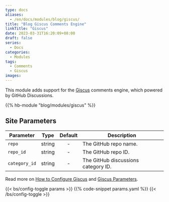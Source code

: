 ```yaml
---
type: docs
aliases:
  - /en/docs/modules/blog/giscus/
title: "Blog Giscus Comments Engine"
linkTitle: "Giscus"
date: 2023-03-31T16:20:09+08:00
draft: false
series:
  - Docs
categories:
  - Modules
tags:
  - Comments
  - Giscus
images:
---
```


This module adds support for the [Giscus](https://giscus.app) comments engine, which powered by GitHub Discussions.

<!--more-->

{{% hb-module "blog/modules/giscus" %}}

## Site Parameters

| Parameter     |  Type  | Default | Description                         |
| ------------- | :----: | :-----: | ----------------------------------- |
| `repo`        | string |    -    | The GitHub repo name.               |
| `repo_id`     | string |    -    | The GitHub repo ID.                 |
| `category_id` | string |    -    | The GitHub discussions category ID. |

Read more on [How to Configure Giscus](https://hugomods.com/en/blog/2023/05/how-to-configure-giscus/) and [Giscus Parameters](https://hugomods.com/en/docs/comment-engines/giscus/#site-parameters).

{{< bs/config-toggle params >}}
{{% code-snippet params.yaml %}}
{{< /bs/config-toggle >}}
